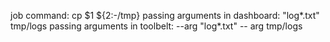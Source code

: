 <!-- layout:code post: add-ins-jobs_pass-parameters-to-job -->


job command: cp $1 ${2:-/tmp}
passing arguments in dashboard: "log*.txt" tmp/logs
passing arguments in toolbelt: --arg "log*.txt" -- arg tmp/logs
